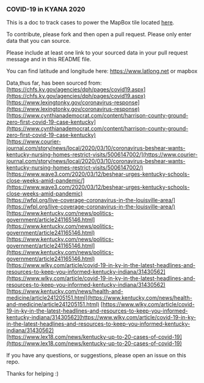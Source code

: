 ###  COVID-19 in KYANA 2020  

This is a doc to track cases to power the MapBox tile located [here](https://api.mapbox.com/styles/v1/civicdataally/ck7mjpne200cv1ilhrqh4vmn1.html?fresh=true&title=view&access_token=pk.eyJ1IjoiY2l2aWNkYXRhYWxseSIsImEiOiI2ZGJjZTIyN2FjODA1MWUwNTM2NGVkMDJkOTg1ZGEzMiJ9.knVrcTIOM6xUxCOqtyFcaw).  

To contribute, please fork and then open a pull request. Please only enter data that you can source.  

Please include at least one link to your sourced data in your pull request message and in this README file.  

You can find latitude and longitude here: https://www.latlong.net or mapbox  

Data,thus far, has been sourced from:
    [https://chfs.ky.gov/agencies/dph/pages/covid19.aspx](https://chfs.ky.gov/agencies/dph/pages/covid19.aspx)
    [https://www.lexingtonky.gov/coronavirus-response](https://www.lexingtonky.gov/coronavirus-response)  
    [https://www.cynthianademocrat.com/content/harrison-county-ground-zero-first-covid-19-case-kentucky](https://www.cynthianademocrat.com/content/harrison-county-ground-zero-first-covid-19-case-kentucky)  
    [https://www.courier-journal.com/story/news/local/2020/03/10/coronavirus-beshear-wants-kentucky-nursing-homes-restrict-visits/5006147002/](https://www.courier-journal.com/story/news/local/2020/03/10/coronavirus-beshear-wants-kentucky-nursing-homes-restrict-visits/5006147002/)
    [https://www.wave3.com/2020/03/12/beshear-urges-kentucky-schools-close-weeks-amid-pandemic/](https://www.wave3.com/2020/03/12/beshear-urges-kentucky-schools-close-weeks-amid-pandemic)   
    [https://wfpl.org/live-coverage-coronavirus-in-the-louisville-area/](https://wfpl.org/live-coverage-coronavirus-in-the-louisville-area/)    
    [https://www.kentucky.com/news/politics-government/article241165146.html](https://www.kentucky.com/news/politics-government/article241165146.html)  
    [https://www.kentucky.com/news/politics-government/article241165146.html](https://www.kentucky.com/news/politics-government/article241165146.html)  
    [https://www.wlky.com/article/covid-19-in-ky-in-the-latest-headlines-and-resources-to-keep-you-informed-kentucky-indiana/31430562](https://www.wlky.com/article/covid-19-in-ky-in-the-latest-headlines-and-resources-to-keep-you-informed-kentucky-indiana/31430562)  
    [https://www.kentucky.com/news/health-and-medicine/article241205151.html](https://www.kentucky.com/news/health-and-medicine/article241205151.html)
    [https://www.wlky.com/article/covid-19-in-ky-in-the-latest-headlines-and-resources-to-keep-you-informed-kentucky-indiana/31430562](https://www.wlky.com/article/covid-19-in-ky-in-the-latest-headlines-and-resources-to-keep-you-informed-kentucky-indiana/31430562)  
    [https://www.lex18.com/news/kentucky-up-to-20-cases-of-covid-19](https://www.lex18.com/news/kentucky-up-to-20-cases-of-covid-19)  

If you have any questions, or suggestions, please open an issue on this repo.  

Thanks for helping :)  
